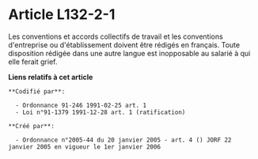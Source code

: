 # Article L132-2-1

Les conventions et accords collectifs de travail et les conventions d'entreprise ou d'établissement doivent être rédigés en
français. Toute disposition rédigée dans une autre langue est inopposable au salarié à qui elle ferait grief.

**Liens relatifs à cet article**

	**Codifié par**:

	  - Ordonnance 91-246 1991-02-25 art. 1
	  - Loi n°91-1379 1991-12-28 art. 1 (ratification)

	**Créé par**:

	  - Ordonnance n°2005-44 du 20 janvier 2005 - art. 4 () JORF 22 janvier 2005 en vigueur le 1er janvier 2006
